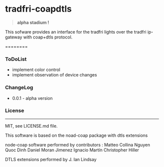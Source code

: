 tradfri-coapdtls
=======================

> **alpha stadium !**

This sofware provides an interface for the tradfri lights
over the tradfri ip-gateway with coap+dtls protocol.

========


### ToDoList
* implement color control
* implement observation of device changes

### ChangeLog
* 0.0.1 - alpha version

### License
----------------------------
MIT, see LICENSE.md file.

This software is based on the noad-coap package with dtls extensions

node-coap  software performed by contributors :
Matteo Collina
Nguyen Quoc Dinh
Daniel Moran Jimenez
Ignacio Martín
Christopher Hiller

DTLS extensions performed by
J. Ian Lindsay
